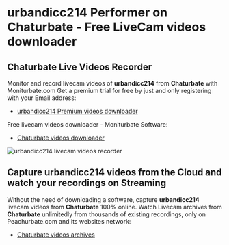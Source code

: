 # urbandicc214 Performer on Chaturbate - Free LiveCam videos downloader

## Chaturbate Live Videos Recorder

Monitor and record livecam videos of **urbandicc214** from **Chaturbate** with Moniturbate.com
Get a premium trial for free by just and only registering with your Email address:
* [urbandicc214 Premium videos downloader](https://moniturbate.com/request-demo-licence-key.html)

Free livecam videos downloader - Moniturbate Software:
* [Chaturbate videos downloader](https://moniturbate.com/moniturbate-download-software.html)

![urbandicc214 livecam videos recorder](https://peachurnet.com/templates/moniturbate-software.png)


## Capture urbandicc214 videos from the Cloud and watch your recordings on Streaming

Without the need of downloading a software, capture **urbandicc214** livecam videos from **Chaturbate** 100% online.
Watch Livecam archives from **Chaturbate** unlimitedly from thousands of existing recordings, only on Peachurbate.com and its websites network:
* [Chaturbate videos archives](https://peachurnet.com/)